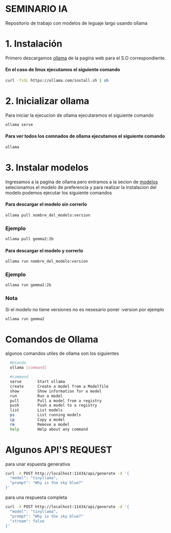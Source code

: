 # SEMINARIO IA

Repositorio de trabajo con modelos de leguaje largo usando ollama

# 1. Instalación
Primero descargamos [ollama](https://ollama.com/download) de la pagina web para el S.O correspondiente.

#### En el caso de linux ejecutamos el siguiente comando

```bash
curl -fsSL https://ollama.com/install.sh | sh
```
# 2. Inicializar ollama

Para iniciar la ejecucion de ollama ejecutaremos el siguiente comando

```bash
ollama serve
```
#### Para ver todos los comnados de ollama ejecutamos el siguiente comando

```bash
ollama
```

# 3. Instalar modelos
Ingresamos a la pagina de ollama pero entramos a la secion de [modelos](https://ollama.com/library) selecionamos el modelo de preferencia y para realizar la instalacion del modelo podemos ejecutar los siguiente comandos

#### Para descargar el modelo sin correrlo 

```bash
ollama pull nombre_del_modelo:version
```
### Ejemplo
```bash
ollama pull gemma2:2b
```
#### Para descargar el modelo y correrlo 

```bash
ollama run nombre_del_modelo:version
```
### Ejemplo
```bash
ollama run gemma2:2b
```

### Nota
Si el modelo no tiene versiones no es nesesario poner :version por ejemplo

```bash
ollama run gemma2
```

# Comandos de Ollama

algunos comandos utiles de ollama son los siguientes
```bash
  #Usando
  ollama [command]

  #command
  serve       Start ollama
  create      Create a model from a Modelfile
  show        Show information for a model
  run         Run a model
  pull        Pull a model from a registry
  push        Push a model to a registry
  list        List models
  ps          List running models
  cp          Copy a model
  rm          Remove a model
  help        Help about any command
```

# Algunos API'S REQUEST 

para unar espuesta generativa

```bash
curl -X POST http://localhost:11434/api/generate -d '{
  "model": "tinyllama",
  "prompt": "Why is the sky blue?"
}'
```
para una respuesta completa

```bash
curl -X POST http://localhost:11434/api/generate -d '{
  "model": "tinyllama",
  "prompt": "Why is the sky blue?"
  "stream": false
}'
```